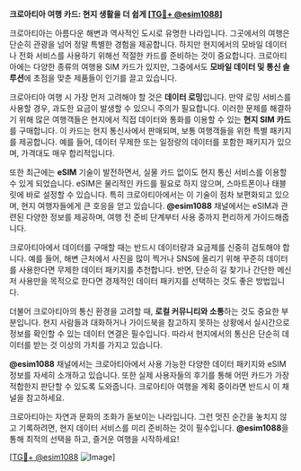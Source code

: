 **크로아티아 여행 카드: 현지 생활을 더 쉽게 [[TG💪+ @esim1088](https://t.me/s/esim1088)]**

크로아티아는 아름다운 해변과 역사적인 도시로 유명한 나라입니다. 그곳에서의 여행은 단순히 관광을 넘어 정말 특별한 경험을 제공합니다. 하지만 현지에서의 모바일 데이터나 전화 서비스를 사용하기 위해선 적절한 카드를 준비하는 것이 중요합니다. 크로아티아에는 다양한 종류의 여행용 SIM 카드가 있지만, 그중에서도 **모바일 데이터 및 통신 솔루션**에 초점을 맞춘 제품들이 인기를 끌고 있습니다.

크로아티아 여행 시 가장 먼저 고려해야 할 것은 **데이터 로밍**입니다. 만약 로밍 서비스를 사용할 경우, 과도한 요금이 발생할 수 있으니 주의가 필요합니다. 이러한 문제를 해결하기 위해 많은 여행객들은 현지에서 직접 데이터와 통화를 이용할 수 있는 **현지 SIM 카드**를 구매합니다. 이 카드는 현지 통신사에서 판매되며, 보통 여행객들을 위한 특별 패키지를 제공합니다. 예를 들어, 데이터 무제한 또는 일정량의 데이터를 포함한 패키지가 있으며, 가격대도 매우 합리적입니다.

또한 최근에는 **eSIM** 기술이 발전하면서, 실물 카드 없이도 현지 통신 서비스를 이용할 수 있게 되었습니다. eSIM은 물리적인 카드를 필요로 하지 않으며, 스마트폰이나 태블릿에 바로 설정할 수 있습니다. 특히 크로아티아에서는 이 기술이 점차 보편화되고 있으며, 현지 여행자들에게 큰 호응을 얻고 있습니다. **@esim1088** 채널에서는 eSIM과 관련된 다양한 정보를 제공하며, 여행 전 준비 단계부터 사용 중까지 편리하게 가이드해줍니다.

크로아티아에서 데이터를 구매할 때는 반드시 데이터량과 요금제를 신중히 검토해야 합니다. 예를 들어, 해변 근처에서 사진을 많이 찍거나 SNS에 올리기 위해 꾸준히 데이터를 사용한다면 무제한 데이터 패키지를 추천합니다. 반면, 단순히 길 찾기나 간단한 메신저 사용만을 목적으로 한다면 경제적인 데이터 패키지를 선택하는 것도 좋은 방법입니다.

더불어 크로아티아의 통신 환경을 고려할 때, **로컬 커뮤니티와 소통**하는 것도 중요한 부분입니다. 현지 사람들과 대화하거나 가이드북을 참고하지 못하는 상황에서 실시간으로 정보를 확인할 수 있는 데이터 연결은 필수입니다. 따라서 현지에서의 통신은 단순히 데이터를 받는 것 이상의 가치를 가지고 있습니다.

**@esim1088** 채널에서는 크로아티아에서 사용 가능한 다양한 데이터 패키지와 eSIM 정보를 자세히 소개하고 있습니다. 또한 실제 사용자들의 후기를 통해 어떤 카드가 가장 적합한지 판단할 수 있도록 도와줍니다. 크로아티아 여행을 계획 중이라면 반드시 이 채널을 참고하세요.

크로아티아는 자연과 문화의 조화가 돋보이는 나라입니다. 그런 멋진 순간을 놓치지 않고 기록하려면, 현지 데이터 서비스를 미리 준비하는 것이 필수입니다. **@esim1088**을 통해 최적의 선택을 하고, 즐거운 여행을 시작하세요!

[[TG💪+ @esim1088](https://t.me/s/esim1088) ![Image](https://i.postimg.cc/Y0z9fWf4/image.png)]